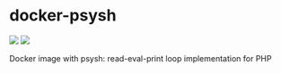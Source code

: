 # docker-psysh

[![](https://images.microbadger.com/badges/image/alxsad/psysh.svg)](https://microbadger.com/images/alxsad/psysh "Get your own image badge on microbadger.com")
[![](https://images.microbadger.com/badges/version/alxsad/psysh.svg)](https://microbadger.com/images/alxsad/psysh "Get your own version badge on microbadger.com")

Docker image with psysh: read-eval-print loop implementation for PHP
